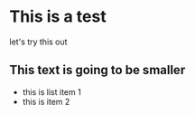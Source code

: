 # This is a test

let's try this out

## This text is going to be smaller

* this is list item 1
* this is item 2
